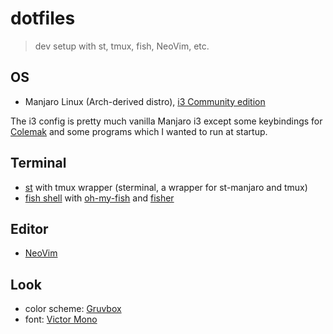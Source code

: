 # dotfiles

> dev setup with st, tmux, fish, NeoVim, etc.

## OS

- Manjaro Linux (Arch-derived distro), [i3 Community edition](https://manjaro.org/download/i3/)

The i3 config is pretty much vanilla Manjaro i3 except some keybindings for [Colemak](https://colemak.com/) and some programs which I wanted to run at startup.

## Terminal

- [st](https://st.suckless.org/) with tmux wrapper (sterminal, a wrapper for st-manjaro and tmux)
- [fish shell](https://fishshell.com/) with [oh-my-fish](https://github.com/oh-my-fish/oh-my-fish) and [fisher](https://github.com/jorgebucaran/fisher)

## Editor

- [NeoVim](https://neovim.io/)

## Look

- color scheme: [Gruvbox](https://github.com/morhetz/gruvbox)
- font: [Victor Mono](https://rubjo.github.io/victor-mono/)
